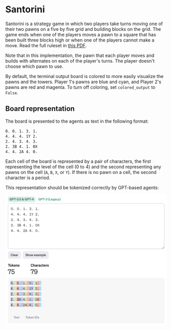 # Santorini

Santorini is a strategy game in which two players take turns moving one of their two pawns on a five by five grid and building blocks on the grid. The game ends when one of the players moves a pawn to a square that has been built three blocks high or when one of the players cannot make a move. Read the full ruleset in [this PDF](./rulebook.pdf).

Note that in this implementation, the pawn that each player moves and builds with alternates on each of the player's turns. The player doesn't choose which pawn to use.

By default, the terminal output board is colored to more easily visualize the pawns and the towers. Player 1's pawns are blue and cyan, and Player 2's pawns are red and magenta. To turn off coloring, set `colored_output` to `False`.

## Board representation

The board is presented to the agents as text in the following format:

```
0. 0. 1. 3. 1.
4. 4. 4. 1Y 2.
2. 4. 3. 4. 3.
2. 3B 4. 1. 0X
4. 4. 2A 4. 0.
```

Each cell of the board is represented by a pair of characters, the first representing the level of the cell (0 to 4) and the second representing any pawns on the cell (`A`, `B`, `X`, or `Y`). If there is no pawn on a cell, the second character is a period.

This representation should be tokenized correctly by GPT-based agents:

![](./tokenization.png)
